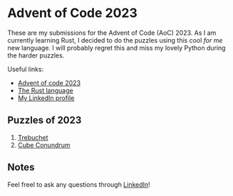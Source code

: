 # Advent of Code 2023
These are my submissions for the Advent of Code (AoC) 2023. As I am currently
learning Rust, I decided to do the puzzles using this cool *for me* new
language. I will probably regret this and miss my lovely Python during the
harder puzzles.

Useful links:
- [Advent of code 2023](https://adventofcode.com/2023)
- [The Rust language](https://rust-lang.org)
- [My LinkedIn profile](https://linkedin.com/in/dennisbakhuis)

## Puzzles of 2023
1. [Trebuchet](https://github.com/dennisbakhuis/advent_of_code_2023/tree/main/01_Trebuchet)
2. [Cube Conundrum](https://github.com/dennisbakhuis/advent_of_code_2023/tree/main/02_Cube_Conundrum)

## Notes
Feel freel to ask any questions through [LinkedIn](https://linkedin.com/in/dennisbakhuis)!

